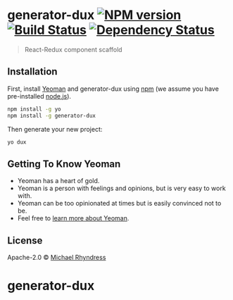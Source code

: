 # generator-dux [![NPM version][npm-image]][npm-url] [![Build Status][travis-image]][travis-url] [![Dependency Status][daviddm-image]][daviddm-url]
> React-Redux component scaffold

## Installation

First, install [Yeoman](http://yeoman.io) and generator-dux using [npm](https://www.npmjs.com/) (we assume you have pre-installed [node.js](https://nodejs.org/)).

```bash
npm install -g yo
npm install -g generator-dux
```

Then generate your new project:

```bash
yo dux
```

## Getting To Know Yeoman

 * Yeoman has a heart of gold.
 * Yeoman is a person with feelings and opinions, but is very easy to work with.
 * Yeoman can be too opinionated at times but is easily convinced not to be.
 * Feel free to [learn more about Yeoman](http://yeoman.io/).

## License

Apache-2.0 © [Michael Rhyndress]()


[npm-image]: https://badge.fury.io/js/generator-dux.svg
[npm-url]: https://npmjs.org/package/generator-dux
[travis-image]: https://travis-ci.org/michaelrhyndress/generator-dux.svg?branch=master
[travis-url]: https://travis-ci.org/michaelrhyndress/generator-dux
[daviddm-image]: https://david-dm.org/michaelrhyndress/generator-dux.svg?theme=shields.io
[daviddm-url]: https://david-dm.org/michaelrhyndress/generator-dux
# generator-dux
